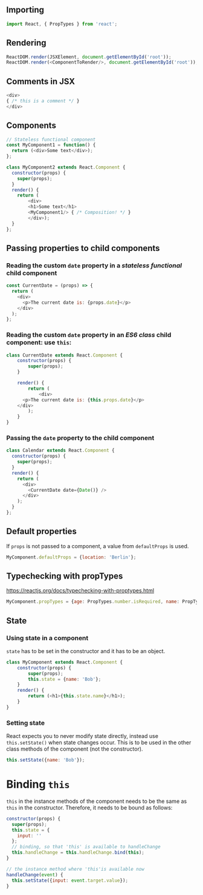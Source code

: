 ## Importing
```javascript
import React, { PropTypes } from 'react';
```


## Rendering
```javascript
ReactDOM.render(JSXElement, document.getElementById('root'));
ReactDOM.render(<ComponentToRender/>, document.getElementById('root'));
```

## Comments in JSX

```javascript
<div>
{ /* this is a comment */ }
</div>
```

## Components


```javascript
// Stateless functional component
const MyComponent1 = function() {
  return (<div>Some text</div>);
};
```

```javascript
class MyComponent2 extends React.Component {
  constructor(props) {
    super(props);
  }
  render() {
    return (
        <div>
        <h1>Some text</h1>
        <MyComponent1/> { /* Composition! */ }
        </div>);
  }
};
```

## Passing properties to child components
### Reading the custom `date` property in a *stateless functional* child component
```javascript
const CurrentDate = (props) => {
  return (
    <div>
      <p>The current date is: {props.date}</p>
    </div>
  );
};
```

### Reading the custom `date` property in an *ES6 class* child component: use `this`:
```javascript
class CurrentDate extends React.Component {
    constructor(props) {
        super(props);
    }

    render() {
        return (
            <div>
      <p>The current date is: {this.props.date}</p>
    </div>
        );
    }
}
```
### Passing the `date` property to the child component
```javascript
class Calendar extends React.Component {
  constructor(props) {
    super(props);
  }
  render() {
    return (
      <div>
        <CurrentDate date={Date()} />
      </div>
    );
  }
};
```

## Default properties
If `props` is not passed to a component, a value from `defaultProps` is used.

```javascript
MyComponent.defaultProps = {location: 'Berlin'};
```

## Typechecking with propTypes
https://reactjs.org/docs/typechecking-with-proptypes.html

```javascript
MyComponent.propTypes = {age: PropTypes.number.isRequired, name: PropTypes.string.isRequired };
```

## State

### Using state in a component
`state` has to be set in the constructor and it has to be an object.
```javascript
class MyComponent extends React.Component {
    constructor(props) {
        super(props);
        this.state = {name: 'Bob'};
    }
    render() {
        return (<h1>{this.state.name}</h1>);
    }
}
```

### Setting state

React expects you to never modify state directly, instead use `this.setState()` when state changes occur. This is to be used in the other class methods of the component (not the constructor).

```javascript
this.setState({name: 'Bob'});
```

# Binding `this`

`this` in the instance methods of the component needs to be the same as `this` in the constructor. Therefore, it needs to be bound as follows:

```javascript
constructor(props) {
  super(props);
  this.state = {
    input: ''
  };
  // binding, so that 'this' is available to handleChange
  this.handleChange = this.handleChange.bind(this);
}

// the instance method where 'this'is available now
handleChange(event) {
  this.setState({input: event.target.value}); 
}
```
